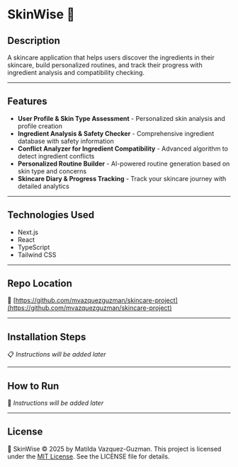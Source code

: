 # SkinWise 🧴

## Description
A skincare application that helps users discover the ingredients in their skincare, build personalized routines, and track their progress with ingredient analysis and compatibility checking.

---

## Features
- **User Profile & Skin Type Assessment** - Personalized skin analysis and profile creation
- **Ingredient Analysis & Safety Checker** - Comprehensive ingredient database with safety information
- **Conflict Analyzer for Ingredient Compatibility** - Advanced algorithm to detect ingredient conflicts
- **Personalized Routine Builder** - AI-powered routine generation based on skin type and concerns
- **Skincare Diary & Progress Tracking** - Track your skincare journey with detailed analytics

---

## Technologies Used
- Next.js
- React
- TypeScript
- Tailwind CSS

---

## Repo Location
🔗 [https://github.com/mvazquezguzman/skincare-project](https://github.com/mvazquezguzman/skincare-project)

---

## Installation Steps
📋 *Instructions will be added later*

---

## How to Run
🚀 *Instructions will be added later*

---

## License
📄 SkinWise © 2025 by Matilda Vazquez-Guzman. This project is licensed under the [MIT License](https://opensource.org/license/MIT).
See the LICENSE file for details.